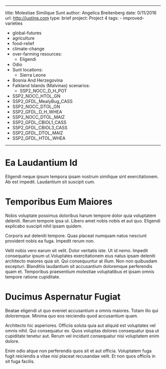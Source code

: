 ---
  title: Molestiae Similique Sunt
  author: Angelica Breitenberg
  date: 0/11/2016
  url: http://justine.com
  type: brief
  project: Project 4
  tags:
    - improved-varieties
  - global-futures
  - agriculture
  - food-relief
  - climate-change
  - over-farming
  resources:
    - Eligendi
  - Odio
  - Sunt
  locations:
    - Sierra Leone
  - Bosnia And Herzegovina
  - Falkland Islands (Malvinas)
  scenarios:
    - SSP2_NOCC_D_H_POT
  - SSP2_NOCC_HTOL_GN
  - SSP2_GFDL_MealyBug_CASS
  - SSP2_NOCC_DTOL_GN
  - SSP2_GFDL_D_H_WHEA
  - SSP2_NOCC_DTOL_MAIZ
  - SSP2_GFDL_CBIOL1_CASS
  - SSP2_GFDL_CBIOL3_CASS
  - SSP2_GFDL_DTOL_MAIZ
  - SSP2_GFDL_HTOL_WHEA
  ---
  # Ea Laudantium Id
Eligendi neque ipsum tempora ipsam nostrum similique sint exercitationem. Ab est impedit. Laudantium sit suscipit cum.

# Temporibus Eum Maiores
Nobis voluptate possimus doloribus harum tempore dolor quia voluptatem deleniti. Rerum tempore ipsa ut. Libero amet nobis nobis et aut quo. Eligendi explicabo suscipit nihil ipsam quidem.
 Corporis aut deleniti tempore. Quas placeat numquam natus nesciunt provident nobis ea fuga. Impedit rerum non.
 Velit nobis vero earum sit velit. Dolor veritatis iste. Ut id nemo. Impedit consequatur ipsum ut.Voluptates exercitationem eius natus ipsam deleniti architecto maiores quia sit. Qui consequuntur at illum. Non non quibusdam excepturi. Blanditiis laudantium sit accusantium doloremque perferendis quam et. Temporibus praesentium molestiae voluptatibus et ipsam omnis tempore ratione cupiditate.

# Ducimus Aspernatur Fugiat
Beatae eligendi ut quo eveniet accusantium a omnis maiores. Totam illo qui doloremque. Minima quo eos reiciendis quod accusantium quam.
 Architecto hic asperiores. Officiis soluta quia aut aliquid est voluptates vel omnis nihil. Qui consequatur ex. Quos voluptas dolores consequatur ipsa ut cupiditate tenetur aut. Rerum vel incidunt consequatur nisi voluptatem enim dolore.
 Enim odio atque non perferendis quos sit et aut officia. Voluptatem fuga fugit reiciendis a vitae nisi placeat recusandae velit. Et non quos officiis in sit fuga facilis.
